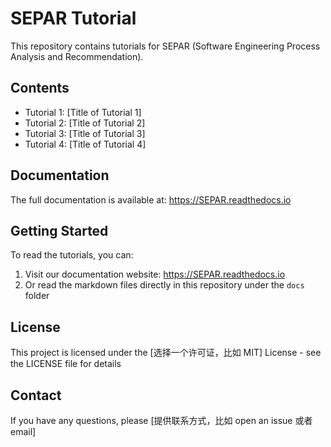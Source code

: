 # SEPAR Tutorial  

This repository contains tutorials for SEPAR (Software Engineering Process Analysis and Recommendation).  

## Contents  

- Tutorial 1: [Title of Tutorial 1]  
- Tutorial 2: [Title of Tutorial 2]  
- Tutorial 3: [Title of Tutorial 3]  
- Tutorial 4: [Title of Tutorial 4]  

## Documentation  

The full documentation is available at: https://SEPAR.readthedocs.io  

## Getting Started  

To read the tutorials, you can:  
1. Visit our documentation website: https://SEPAR.readthedocs.io  
2. Or read the markdown files directly in this repository under the `docs` folder  

## License  

This project is licensed under the [选择一个许可证，比如 MIT] License - see the LICENSE file for details  

## Contact  

If you have any questions, please [提供联系方式，比如 open an issue 或者 email]